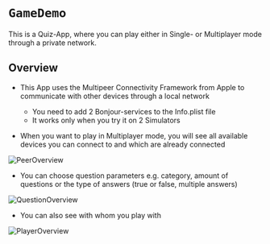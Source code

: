 # ``GameDemo``

This is a Quiz-App, where you can play either in Single- or Multiplayer mode through a private network.

## Overview

- This App uses the Multipeer Connectivity Framework from Apple to communicate with other devices through a local network
    - You need to add 2 Bonjour-services to the Info.plist file
    - It works only when you try it on 2 Simulators

- When you want to play in Multiplayer mode, you will see all available devices you can connect to and which are already connected

![PeerOverview](peerOverview.png)

- You can choose question parameters e.g. category, amount of questions or the type of answers (true or false, multiple answers)

![QuestionOverview](questionOverview.png)

- You can also see with whom you play with

![PlayerOverview](playerOverview.png)

